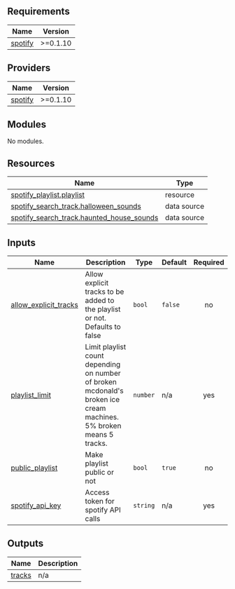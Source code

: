 ## Requirements

| Name | Version |
|------|---------|
| <a name="requirement_spotify"></a> [spotify](#requirement\_spotify) | >=0.1.10 |

## Providers

| Name | Version |
|------|---------|
| <a name="provider_spotify"></a> [spotify](#provider\_spotify) | >=0.1.10 |

## Modules

No modules.

## Resources

| Name | Type |
|------|------|
| [spotify_playlist.playlist](https://registry.terraform.io/providers/conradludgate/spotify/latest/docs/resources/playlist) | resource |
| [spotify_search_track.halloween_sounds](https://registry.terraform.io/providers/conradludgate/spotify/latest/docs/data-sources/search_track) | data source |
| [spotify_search_track.haunted_house_sounds](https://registry.terraform.io/providers/conradludgate/spotify/latest/docs/data-sources/search_track) | data source |

## Inputs

| Name | Description | Type | Default | Required |
|------|-------------|------|---------|:--------:|
| <a name="input_allow_explicit_tracks"></a> [allow\_explicit\_tracks](#input\_allow\_explicit\_tracks) | Allow explicit tracks to be added to the playlist or not. Defaults to false | `bool` | `false` | no |
| <a name="input_playlist_limit"></a> [playlist\_limit](#input\_playlist\_limit) | Limit playlist count depending on number of broken mcdonald's broken ice cream machines. 5% broken means 5 tracks. | `number` | n/a | yes |
| <a name="input_public_playlist"></a> [public\_playlist](#input\_public\_playlist) | Make playlist public or not | `bool` | `true` | no |
| <a name="input_spotify_api_key"></a> [spotify\_api\_key](#input\_spotify\_api\_key) | Access token for spotify API calls | `string` | n/a | yes |

## Outputs

| Name | Description |
|------|-------------|
| <a name="output_tracks"></a> [tracks](#output\_tracks) | n/a |
